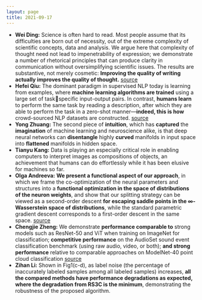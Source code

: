 ```yaml
---
layout: page
title: 2021-09-17
---
```

- **Wei Ding:** Science is often hard to read. Most people assume that its difficulties are born out of necessity, out of the extreme complexity of scientific concepts, data and analysis. We argue here that complexity of thought need not lead to impenetrability of expression; we demonstrate a number of rhetorical principles that can produce clarity in communication without oversimplifying scientific issues. The results are substantive, not merely cosmetic: **Improving the quality of writing actually improves the quality of thought.** [source](https://www.americanscientist.org/blog/the-long-view/the-science-of-scientific-writing) 
- **Hefei Qiu:** The dominant paradigm in supervised NLP today is learning from examples, where **machine learning algorithms are trained** using a large set of taskspecific input-output pairs. In contrast, **humans learn** to perform the same task by reading a description, after which they are able to perform the task in a zero-shot manner—**indeed, this is how** crowd-sourced NLP datasets are constructed. [source](https://aclanthology.org/2020.emnlp-main.105.pdf) 
- **Yong Zhuang:** The second piece of **intuition**, which has **captured** the **imagination** of machine learning and neuroscience alike, is that deep neural networks can **disentangle** highly **curved** manifolds in input space into **flattened** manifolds in hidden space.
- **Tianyu Kang:** Data is playing an especially critical role in enabling computers to interpret images as compositions of objects, an achievement that humans can do effortlessly while it has been elusive for machines so far.
- **Olga Andreeva:** **We present a functional aspect of our approach**, in which we frame the co-optimization of the neural parameters and structures into a **functional optimization in the space of distributions of the neuron weights**, and show that our splitting strategy can be viewed as a second-order descent **for escaping saddle points in the ∞-Wasserstein space of distributions**, while the standard parametric gradient descent corresponds to a first-order descent in the same space. [source](https://arxiv.org/abs/1910.02366)
- **Chengjie Zheng:** We demonstrate **performance comparable to** strong models such as ResNet-50 and ViT when training on ImageNet for classification; **competitive performance** on the AudioSet sound event classification benchmark (using raw audio, video, or both); **and strong performance** relative to comparable approaches on ModelNet-40 point cloud classification [source](https://arxiv.org/pdf/2103.03206.pdf)
- **Zihan Li:** Shown in Fig1(c-d), as label noise (the percentage of inaccurately labeled samples among all labeled samples) increases, **all the compared methods have performance degradations as expected, where the degradation from RS3C is the minimum**, demonstrating the robustness of the proposed algorithm.

